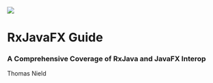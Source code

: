
![](http://blog.soat.fr/wp-content/uploads/2015/06/b63db6fc1161931ff8375eb6e7e6f26c-150x150.png) 

# RxJavaFX Guide

### A Comprehensive Coverage of RxJava and JavaFX Interop

Thomas Nield 